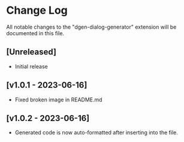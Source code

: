 # Change Log

All notable changes to the "dgen-dialog-generator" extension will be documented in this file.

## [Unreleased]

- Initial release

## [v1.0.1 - 2023-06-16]

- Fixed broken image in README.md

## [v1.0.2 - 2023-06-16]

- Generated code is now auto-formatted after inserting into the file.
